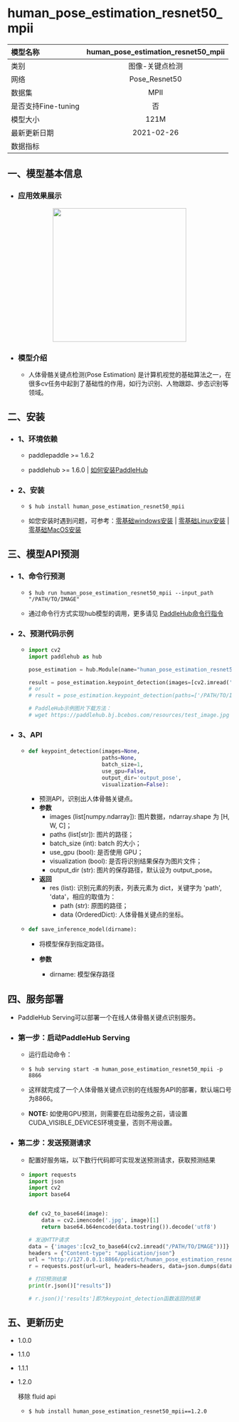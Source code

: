 # human_pose_estimation_resnet50_mpii

| 模型名称            | human_pose_estimation_resnet50_mpii |
| :------------------ | :---------------------------------: |
| 类别                |           图像-关键点检测           |
| 网络                |            Pose_Resnet50            |
| 数据集              |                MPII                 |
| 是否支持Fine-tuning |                 否                  |
| 模型大小            |                121M                 |
| 最新更新日期        |             2021-02-26              |
| 数据指标            |                                     |

## 一、模型基本信息

- ### 应用效果展示

<p align="center">
<img src="https://user-images.githubusercontent.com/76040149/133231581-1dffc391-652d-417f-b8ad-a3c22b8092e8.jpg" width="300">
</p>
  
- ### 模型介绍
  - 人体骨骼关键点检测(Pose Estimation) 是计算机视觉的基础算法之一，在很多cv任务中起到了基础性的作用，如行为识别、人物跟踪、步态识别等领域。

## 二、安装

- ### 1、环境依赖

  - paddlepaddle >= 1.6.2

  - paddlehub >= 1.6.0    | [如何安装PaddleHub](../../../../docs/docs_ch/get_start/installation.rst)

- ### 2、安装

  - ```shell
    $ hub install human_pose_estimation_resnet50_mpii
    ```

  - 如您安装时遇到问题，可参考：[零基础windows安装](../../../../docs/docs_ch/get_start/windows_quickstart.md)
   | [零基础Linux安装](../../../../docs/docs_ch/get_start/linux_quickstart.md) | [零基础MacOS安装](../../../../docs/docs_ch/get_start/mac_quickstart.md)

## 三、模型API预测

- ### 1、命令行预测

  - ```shell
    $ hub run human_pose_estimation_resnet50_mpii --input_path "/PATH/TO/IMAGE"
    ```
    
  - 通过命令行方式实现hub模型的调用，更多请见 [PaddleHub命令行指令](../../../../docs/docs_ch/tutorial/cmd_usage.rst)

- ### 2、预测代码示例

  - ```python
    import cv2
    import paddlehub as hub
    
    pose_estimation = hub.Module(name="human_pose_estimation_resnet50_mpii")
    
    result = pose_estimation.keypoint_detection(images=[cv2.imread('/PATH/TO/IMAGE')])
    # or
    # result = pose_estimation.keypoint_detection(paths=['/PATH/TO/IMAGE'])
    
    # PaddleHub示例图片下载方法：
    # wget https://paddlehub.bj.bcebos.com/resources/test_image.jpg
    ```
  
- ### 3、API

  - ```python
    def keypoint_detection(images=None,
                           paths=None,
                           batch_size=1,
                           use_gpu=False,
                           output_dir='output_pose',
                           visualization=False):
    ```
    
    - 预测API，识别出人体骨骼关键点。
    - **参数**
      - images (list[numpy.ndarray]): 图片数据，ndarray.shape 为 [H, W, C]；
      - paths (list[str]): 图片的路径；
      - batch_size (int): batch 的大小；
      - use_gpu (bool): 是否使用 GPU；
      - visualization (bool): 是否将识别结果保存为图片文件；
      - output_dir (str): 图片的保存路径，默认设为 output_pose。
    - **返回**
      - res (list): 识别元素的列表，列表元素为 dict，关键字为 'path', 'data'，相应的取值为：
        - path (str): 原图的路径；
        - data (OrderedDict): 人体骨骼关键点的坐标。
    
  - ```python
    def save_inference_model(dirname):
    ```
  
    - 将模型保存到指定路径。
  
    - **参数**
  
      - dirname: 模型保存路径


## 四、服务部署

- PaddleHub Serving可以部署一个在线人体骨骼关键点识别服务。

- ### 第一步：启动PaddleHub Serving

  - 运行启动命令：
  - ```shell
    $ hub serving start -m human_pose_estimation_resnet50_mpii -p 8866
    ```

  - 这样就完成了一个人体骨骼关键点识别的在线服务API的部署，默认端口号为8866。

  - **NOTE:** 如使用GPU预测，则需要在启动服务之前，请设置CUDA\_VISIBLE\_DEVICES环境变量，否则不用设置。

- ### 第二步：发送预测请求

  - 配置好服务端，以下数行代码即可实现发送预测请求，获取预测结果

  - ```python
    import requests
    import json
    import cv2
    import base64
    
    
    def cv2_to_base64(image):
        data = cv2.imencode('.jpg', image)[1]
        return base64.b64encode(data.tostring()).decode('utf8')
    
    # 发送HTTP请求
    data = {'images':[cv2_to_base64(cv2.imread("/PATH/TO/IMAGE"))]}
    headers = {"Content-type": "application/json"}
    url = "http://127.0.0.1:8866/predict/human_pose_estimation_resnet50_mpii"
    r = requests.post(url=url, headers=headers, data=json.dumps(data))
    
    # 打印预测结果
    print(r.json()["results"])
    
    # r.json()['results']即为keypoint_detection函数返回的结果
    ```

## 五、更新历史

* 1.0.0

* 1.1.0

* 1.1.1

* 1.2.0

   移除 fluid api

  * ```shell
    $ hub install human_pose_estimation_resnet50_mpii==1.2.0
    ```
